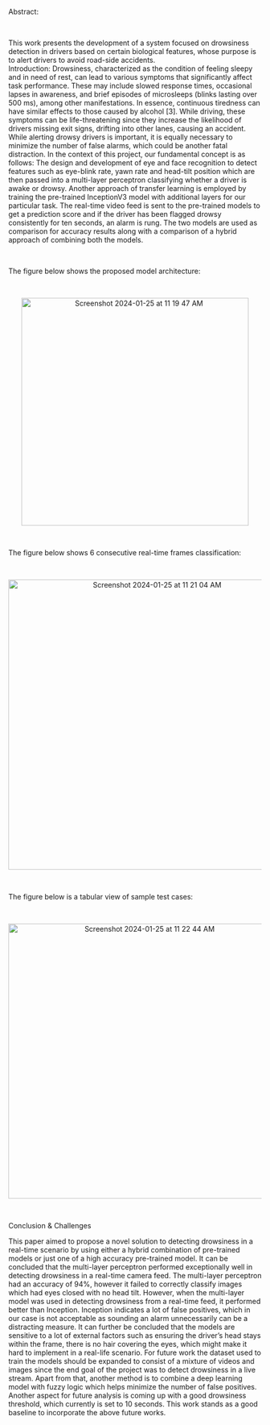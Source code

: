 Abstract:

</br>

This work presents the development of a system focused on drowsiness detection in drivers based on certain biological features, whose purpose is to alert drivers to avoid road-side accidents.
</br>
Introduction:
Drowsiness, characterized as the condition of feeling sleepy and in need of rest, can lead to various symptoms that significantly affect task performance. These may include slowed response times, occasional lapses in awareness, and brief episodes of microsleeps (blinks lasting over 500 ms), among other manifestations. In essence, continuous tiredness can have similar effects to those caused by alcohol [3]. While driving, these symptoms can be life-threatening since they increase the likelihood of drivers missing exit signs, drifting into other lanes, causing an accident.  While alerting drowsy drivers is important, it is equally necessary to minimize the number of false alarms, which could be another fatal distraction.
In the context of this project, our fundamental concept is as follows: The design and development of eye and face recognition to detect features such as eye-blink rate, yawn rate and head-tilt position which are then passed into a multi-layer perceptron classifying whether a driver is awake or drowsy. Another approach of transfer learning is employed by training the pre-trained InceptionV3 model with additional layers for our particular task. The real-time video feed is sent to the pre-trained models to get a prediction score and if the driver has been flagged drowsy consistently for ten seconds, an alarm is rung. The two models are used as comparison for accuracy results along with a comparison of a hybrid approach of combining both the models.

</br>

The figure below shows the proposed model architecture:

</br>

<p align="center">
<img width="452" alt="Screenshot 2024-01-25 at 11 19 47 AM" src="https://github.com/guptaru1/DrowsinessDetection/assets/50961619/584bd69e-60ca-4236-bd0c-9d6ee6fb6161">
</p>

</br>

The figure below shows 6 consecutive real-time frames classification:

</br>


<p align="center">
<img width="576" alt="Screenshot 2024-01-25 at 11 21 04 AM" src="https://github.com/guptaru1/DrowsinessDetection/assets/50961619/56d6a27c-cd1f-47f0-b2e0-9391783f8048">
</p>

</br>

The figure below is a tabular view of sample test cases:

</br>
<p align="center">
<img width="546" alt="Screenshot 2024-01-25 at 11 22 44 AM" src="https://github.com/guptaru1/DrowsinessDetection/assets/50961619/d74c492a-5b12-4c41-87f9-a0724f451cec">
</p>
</br>

Conclusion & Challenges
</br>

This paper aimed to propose a novel solution to detecting drowsiness in a real-time scenario by using either a hybrid combination of pre-trained models or just one of a high accuracy pre-trained model. It can be concluded that the multi-layer perceptron performed exceptionally well in detecting drowsiness in a real-time camera feed.
The multi-layer perceptron had an accuracy of 94%,  however it failed to correctly classify images which had eyes closed with no head tilt. However, when the multi-layer model was used in detecting drowsiness from a real-time feed, it performed better than Inception. Inception indicates a lot of false positives, which in our case is not acceptable as sounding an alarm unnecessarily can be a distracting measure.
It can further be concluded that the models are sensitive to a lot of external factors such as ensuring the driver’s head stays within the frame, there is no hair covering the eyes, which might make it hard to implement in a real-life scenario.
For future work the dataset used to train the models should be expanded to consist of a mixture of videos and images since the end goal of the project was to detect drowsiness in a live stream. Apart from that, another method is to combine a deep learning model with fuzzy logic which helps minimize the number of false positives. Another aspect for future analysis is coming up with a good drowsiness threshold, which currently is set to 10 seconds. This work stands as a good baseline to incorporate the above future works.
